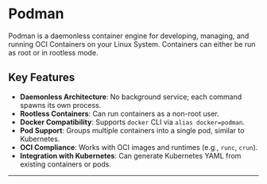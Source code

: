 # Podman 
Podman is a daemonless container engine for developing, managing, and running OCI Containers on your Linux System. 
Containers can either be run as root or in rootless mode.

## Key Features

- **Daemonless Architecture**: No background service; each command spawns its own process.
- **Rootless Containers**: Can run containers as a non-root user.
- **Docker Compatibility**: Supports `docker` CLI via `alias docker=podman`.
- **Pod Support**: Groups multiple containers into a single pod, similar to Kubernetes.
- **OCI Compliance**: Works with OCI images and runtimes (e.g., `runc`, `crun`).
- **Integration with Kubernetes**: Can generate Kubernetes YAML from existing containers or pods.

---



